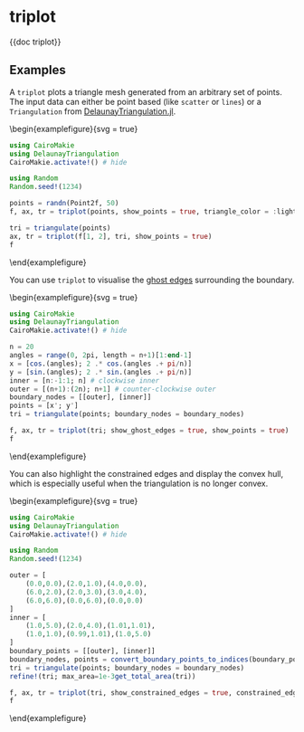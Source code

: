 # triplot

{{doc triplot}}

## Examples

A `triplot` plots a triangle mesh generated from an arbitrary set of points. The
input data can either be point based (like `scatter` or `lines`) or a `Triangulation`
from [DelaunayTriangulation.jl](https://github.com/DanielVandH/DelaunayTriangulation.jl).

\begin{examplefigure}{svg = true}
```julia
using CairoMakie
using DelaunayTriangulation
CairoMakie.activate!() # hide

using Random
Random.seed!(1234)

points = randn(Point2f, 50)
f, ax, tr = triplot(points, show_points = true, triangle_color = :lightblue)

tri = triangulate(points)
ax, tr = triplot(f[1, 2], tri, show_points = true)
f
```
\end{examplefigure}

You can use `triplot` to visualise the [ghost edges](https://danielvandh.github.io/DelaunayTriangulation.jl/stable/boundary_handling/#Ghost-Triangles) surrounding the boundary.

\begin{examplefigure}{svg = true}
```julia
using CairoMakie
using DelaunayTriangulation
CairoMakie.activate!() # hide

n = 20
angles = range(0, 2pi, length = n+1)[1:end-1]
x = [cos.(angles); 2 .* cos.(angles .+ pi/n)]
y = [sin.(angles); 2 .* sin.(angles .+ pi/n)]
inner = [n:-1:1; n] # clockwise inner
outer = [(n+1):(2n); n+1] # counter-clockwise outer
boundary_nodes = [[outer], [inner]]
points = [x'; y']
tri = triangulate(points; boundary_nodes = boundary_nodes)

f, ax, tr = triplot(tri; show_ghost_edges = true, show_points = true)
f
```
\end{examplefigure}

You can also highlight the constrained edges and display the convex hull, which is especially useful when the triangulation is no longer convex.

\begin{examplefigure}{svg = true}
```julia
using CairoMakie
using DelaunayTriangulation
CairoMakie.activate!() # hide

using Random
Random.seed!(1234)

outer = [
    (0.0,0.0),(2.0,1.0),(4.0,0.0),
    (6.0,2.0),(2.0,3.0),(3.0,4.0),
    (6.0,6.0),(0.0,6.0),(0.0,0.0)
]
inner = [
    (1.0,5.0),(2.0,4.0),(1.01,1.01),
    (1.0,1.0),(0.99,1.01),(1.0,5.0)
]
boundary_points = [[outer], [inner]]
boundary_nodes, points = convert_boundary_points_to_indices(boundary_points)
tri = triangulate(points; boundary_nodes = boundary_nodes)
refine!(tri; max_area=1e-3get_total_area(tri))

f, ax, tr = triplot(tri, show_constrained_edges = true, constrained_edge_linewidth = 4, show_convex_hull = true)
f
```
\end{examplefigure}